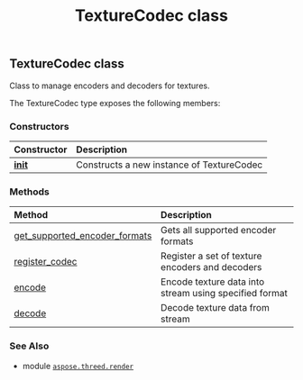 ﻿---
title: TextureCodec class
second_title: Aspose.3D for Python via .NET API References
description: 
type: docs
weight: 400
url: /aspose.threed.render/texturecodec/
is_root: false
---

## TextureCodec class

Class to manage encoders and decoders for textures.



The TextureCodec type exposes the following members:

### Constructors
| Constructor | Description |
| :- | :- |
| [__init__](/3d/python-net/aspose.threed.render/texturecodec/__init__/#) | Constructs a new instance of TextureCodec |


### Methods
| Method | Description |
| :- | :- |
| [get_supported_encoder_formats](/3d/python-net/aspose.threed.render/texturecodec/get_supported_encoder_formats/#) | Gets all supported encoder formats |
| [register_codec](/3d/python-net/aspose.threed.render/texturecodec/register_codec/#aspose.threed.render.ITextureCodec) | Register a set of texture encoders and decoders |
| [encode](/3d/python-net/aspose.threed.render/texturecodec/encode/#aspose.threed.render.TextureData-io.RawIOBase-str) | Encode texture data into stream using specified format |
| [decode](/3d/python-net/aspose.threed.render/texturecodec/decode/#io.RawIOBase-bool) | Decode texture data from stream |



### See Also
* module [`aspose.threed.render`](..)
